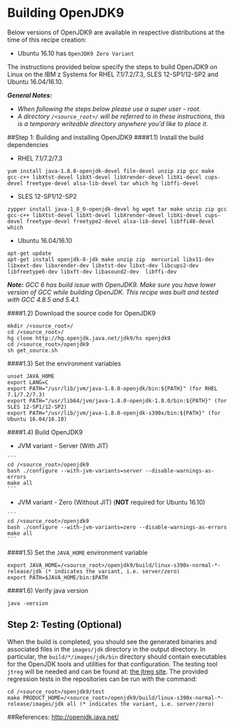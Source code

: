 <!---PACKAGE:OpenJDK--->
<!---DISTRO:SLES 12:9--->
<!---DISTRO:SLES 11:9--->
<!---DISTRO:RHEL 7.1:9--->
<!---DISTRO:RHEL 6.6:9--->
<!---DISTRO:Ubuntu 16.x:9--->

# Building OpenJDK9

Below versions of OpenJDK9 are available in respective distributions at the time of this recipe creation:   
* Ubuntu 16.10 has `OpenJDK9 Zero Variant` 

The instructions provided below specify the steps to build OpenJDK9 on Linux on the IBM z Systems for RHEL 7.1/7.2/7.3, SLES 12-SP1/12-SP2 and Ubuntu 16.04/16.10.

_**General Notes:**_ 	
* _When following the steps below please use a super user - root._  
* _A directory `/<source_root>/` will be referred to in these instructions, this is a temporary writeable directory anywhere you'd like to place it._  

##Step 1: Building and installing OpenJDK9
####1.1) Install the build dependencies 

  * RHEL 7.1/7.2/7.3
	
  ```
  yum install java-1.8.0-openjdk-devel file-devel unzip zip gcc make gcc-c++ libXtst-devel libXt-devel libXrender-devel libXi-devel cups-devel freetype-devel alsa-lib-devel tar which hg libffi-devel
  ```

  * SLES 12-SP1/12-SP2

  ```
  zypper install java-1_8_0-openjdk-devel hg wget tar make unzip zip gcc gcc-c++ libXtst-devel libXt-devel libXrender-devel libXi-devel cups-devel freetype-devel freetype2-devel alsa-lib-devel libffi48-devel which
  ```

  * Ubuntu 16.04/16.10

  ```
  apt-get update
  apt-get install openjdk-8-jdk make unzip zip  mercurial libx11-dev libxext-dev libxrender-dev libxtst-dev libxt-dev libcups2-dev libfreetype6-dev libxft-dev libasound2-dev  libffi-dev
  ```
  _**Note:** GCC 6 has build issue with OpenJDK9. Make sure you have lower version of GCC while building OpenJDK. This recipe was built and tested with GCC 4.8.5 and 5.4.1._
  
####1.2) Download the source code for OpenJDK9
  ```
  mkdir /<source_root>/
  cd /<source_root>/
  hg clone http://hg.openjdk.java.net/jdk9/hs openjdk9
  cd /<source_root>/openjdk9
  sh get_source.sh
  ```

####1.3) Set the environment variables
  ```
  unset JAVA_HOME
  export LANG=C
  export PATH="/usr/lib/jvm/java-1.8.0-openjdk/bin:${PATH}" (for RHEL 7.1/7.2/7.3)
  export PATH="/usr/lib64/jvm/java-1.8.0-openjdk-1.8.0/bin:${PATH}" (for SLES 12-SP1/12-SP2)
  export PATH="/usr/lib/jvm/java-1.8.0-openjdk-s390x/bin:${PATH}" (for Ubuntu 16.04/16.10)
  ```
    
####1.4) Build OpenJDK9
   * JVM variant - Server (With JIT)

	```
	cd /<source_root>/openjdk9
	bash ./configure --with-jvm-variants=server --disable-warnings-as-errors
	make all
	```
   * JVM variant - Zero (Without JIT) (**NOT** required for Ubuntu 16.10)

	```
	cd /<source_root>/openjdk9
	bash ./configure --with-jvm-variants=zero --disable-warnings-as-errors
	make all
	```

####1.5) Set the `JAVA_HOME` environment variable
  ```
  export JAVA_HOME=/<source_root>/openjdk9/build/linux-s390x-normal-*-release/jdk (* indicates the variant, i.e. server/zero)
  export PATH=$JAVA_HOME/bin:$PATH
  ```

####1.6) Verify java version
  ```
  java -version
  ```

## Step 2: Testing (Optional)
  When the build is completed, you should see the generated binaries and associated files in the `images/jdk` directory in the output directory. In particular, the `build/*/images/jdk/bin` directory should contain executables for the OpenJDK tools and utilities for that configuration. The testing tool `jtreg` will be needed and can be found at: [the jtreg site](http://openjdk.java.net/jtreg/). The provided regression tests in the repositories can be run with the command:
  ```
  cd /<source_root>/openjdk9/test
  make PRODUCT_HOME=/<source_root>/openjdk9/build/linux-s390x-normal-*-release/images/jdk all (* indicates the variant, i.e. server/zero)
  ```

##References:
 http://openjdk.java.net/    
 

